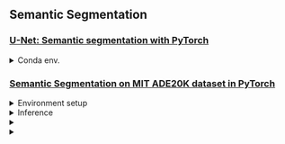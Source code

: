 


## Semantic Segmentation


### [U-Net: Semantic segmentation with PyTorch](https://github.com/milesial/Pytorch-UNet)
<details>

<summary>Conda env.</summary>

```bash
$ conda create -n UNet python=3.9 -y
$ conda activate UNet
```
  
</details>

### [Semantic Segmentation on MIT ADE20K dataset in PyTorch](https://github.com/CSAILVision/semantic-segmentation-pytorch)
<details>

<summary>Environment setup</summary>

```bash
$ conda create -n SemanticSegmentation python=3.7 -y
$ conda activate SemanticSegmentation

$ git clone https://github.com/CSAILVision/semantic-segmentation-pytorch
$ pip install -r requirements.txt
>> scipy
>> torch>=0.4.1
>> torchvision
>> opencv-python
>> yacs
>> tqdm
```
  
</details>

<details>

<summary>Inference</summary>

```bash
$ chmod +x demo_test.sh
$ ./demo_test.sh
  
$ python3 -u test.py \
  --imgs bentley.jpg \
  --cfg config/ade20k-resnet50dilated-ppm_deepsup.yaml \
  DIR ckpt/ade20k-resnet50dilated-ppm_deepsup \
  TEST.result ./ \
  TEST.checkpoint epoch_20.pth
```

</details>

<details>

<summary></summary>

</details>




<details>

<summary></summary>

</details>
